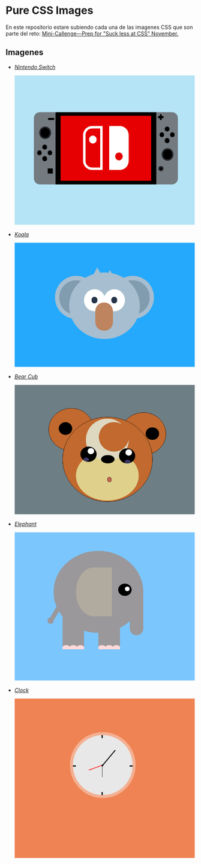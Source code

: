 # Pure CSS Images

En este repositorio estare subiendo cada una de las imagenes CSS que son parte del reto: [Mini-Callenge—Prep for "Suck less at CSS" November.](https://medium.com/p1xts-blog/mini-challenge-prep-for-suck-less-at-css-november-b04b30799ef6)

## Imagenes

- *[Nintendo Switch](https://codepen.io/LuisJaquez/pen/WZKeaw)*

  ![Nintendo](img/nintendo.png)

* [*Koala*](https://codepen.io/LuisJaquez/pen/gGKqJO)

  ![CSS Koala](img/koala.png)


- [*Bear Cub*](https://codepen.io/LuisJaquez/pen/bojvRB)

  ![CSS Bear Cub](img/bear_cub.png)


- *[Elephant](https://codepen.io/LuisJaquez/pen/BwPbWj)*

  ![CSS Elephant](img/elephant.png)


- *[Clock](https://codepen.io/LuisJaquez/pen/eGjqWo)*

  ![Clock](img/clock.png)